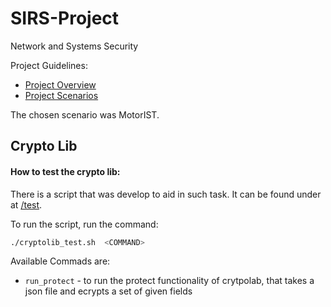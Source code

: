 # SIRS-Project
Network and Systems Security

Project Guidelines:
- [Project Overview](https://github.com/tecnico-sec/Project-2025_1/blob/main/project_overview.md)
- [Project Scenarios](https://github.com/tecnico-sec/Project-2025_1/blob/main/project_scenarios.md)

The chosen scenario was MotorIST.

## Crypto Lib

#### How to test the crypto lib:

There is a script that was develop to aid in such task. It can be found under at [/test](./test).

To run the script, run the command:
    
```bash
./cryptolib_test.sh  <COMMAND>
```

Available Commads are:
- ```run_protect``` - to run the protect functionality of crytpolab, that takes a json file and ecrypts a set of given fields
